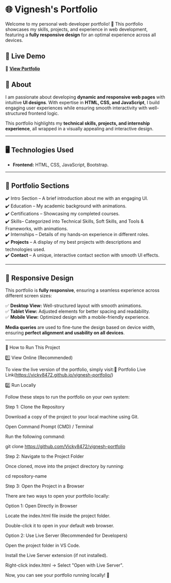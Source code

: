 # 🌐 Vignesh's Portfolio  

Welcome to my personal web developer portfolio! 🚀 This portfolio showcases my skills, projects, and experience in web development, featuring a **fully responsive design** for an optimal experience across all devices.  

## 🔹 Live Demo  
🔗 **[View Portfolio](https://vicky8472.github.io/vignesh-portfolio/)**  

## 📌 About  
I am passionate about developing **dynamic and responsive web pages** with intuitive **UI designs**. With expertise in **HTML, CSS, and JavaScript**, I build engaging user experiences while ensuring smooth interactivity with well-structured frontend logic.  

This portfolio highlights my **technical skills, projects, and internship experience**, all wrapped in a visually appealing and interactive design.  

---

## 🖥️ Technologies Used  
- **Frontend:** HTML, CSS, JavaScript, Bootstrap.   

---

## 📂 Portfolio Sections  

✔️ Intro Section – A brief introduction about me with an engaging UI.  
✔️ Education – My academic background with animations.  
✔️ Certifications – Showcasing my completed courses.  
✔️ Skills– Categorized into Technical Skills, Soft Skills, and Tools & Frameworks, with animations.  
✔️ Internships – Details of my hands-on experience in different roles.  
✔️ **Projects** – A display of my best projects with descriptions and technologies used.  
✔️ **Contact** – A unique, interactive contact section with smooth UI effects.  

---

## 📱 Responsive Design  

This portfolio is **fully responsive**, ensuring a seamless experience across different screen sizes:  

✅ **Desktop View:** Well-structured layout with smooth animations.  
✅ **Tablet View:** Adjusted elements for better spacing and readability.  
✅ **Mobile View:** Optimized design with a mobile-friendly experience.  

**Media queries** are used to fine-tune the design based on device width, ensuring **perfect alignment and usability on all devices**.  

---
🚀 How to Run This Project

1️⃣ View Online (Recommended)

To view the live version of the portfolio, simply visit:🔗 Portfolio Live Link(https://vicky8472.github.io/vignesh-portfolio/)

2️⃣ Run Locally

Follow these steps to run the portfolio on your own system:

Step 1: Clone the Repository

Download a copy of the project to your local machine using Git.

Open Command Prompt (CMD) / Terminal

Run the following command:

git clone https://github.com/Vicky8472/vignesh-portfolio

Step 2: Navigate to the Project Folder

Once cloned, move into the project directory by running:

cd repository-name  

Step 3: Open the Project in a Browser

There are two ways to open your portfolio locally:

Option 1: Open Directly in Browser

Locate the index.html file inside the project folder.

Double-click it to open in your default web browser.

Option 2: Use Live Server (Recommended for Developers)

Open the project folder in VS Code.

Install the Live Server extension (if not installed).

Right-click index.html → Select "Open with Live Server".

Now, you can see your portfolio running locally! 🎯
